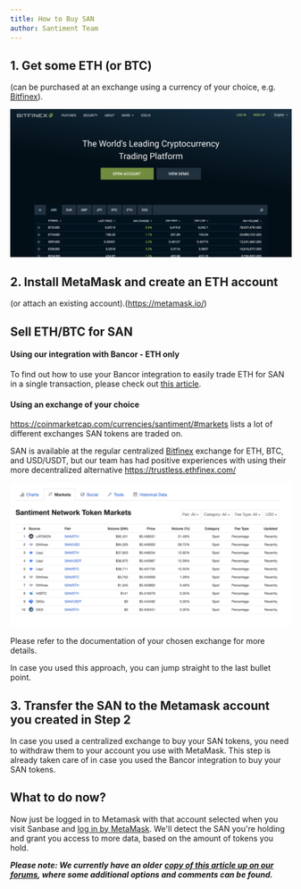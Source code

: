 ```yaml
---
title: How to Buy SAN
author: Santiment Team
---
```


## 1. Get some ETH (or BTC)

(can be purchased at an exchange using a currency of your choice, e.g.
[Bitfinex](https://bitfinex.com/t/SAN:USD)).

![](img_1.png)

## 2. Install MetaMask and create an ETH account

(or attach an existing account).(<https://metamask.io/>)


## Sell ETH/BTC for SAN

#### Using our integration with Bancor - ETH only

To find out how to use your Bancor integration to easily trade ETH for
SAN in a single transaction, please check out [this
article](/san-tokens/how-to-buy-san-tokens-using-bancor).

#### Using an exchange of your choice

<https://coinmarketcap.com/currencies/santiment/#markets>
lists a lot of different exchanges SAN tokens are traded on.


SAN is available at the regular centralized
[Bitfinex](https://www.bitfinex.com/t/SAN:USD) exchange for ETH, BTC, and
USD/USDT, but our team has had positive experiences with using their
more decentralized alternative <https://trustless.ethfinex.com/>

![](img_2.png)

Please refer to the documentation of your chosen exchange for more
details.

In case you used this approach, you can jump straight to the last bullet
point.


## 3. Transfer the SAN to the Metamask account you created in Step 2

In case you used a centralized exchange to buy your SAN tokens, you need
to withdraw them to your account you use with MetaMask. This step is
already taken care of in case you used the Bancor integration to buy
your SAN tokens.

## What to do now?

Now just be logged in to Metamask with that account selected when you
visit Sanbase and [log in by
MetaMask](/sanbase/logging-into-sanbase).
We'll detect the SAN you're holding and grant you access to more data,
based on the amount of tokens you hold.

***Please note: We currently have an older*** [***copy of this article
up on our
forums***](https://community.santiment.net/t/short-guide-how-to-buy-san-token/1062)***,
where some additional options and comments can be found.***
